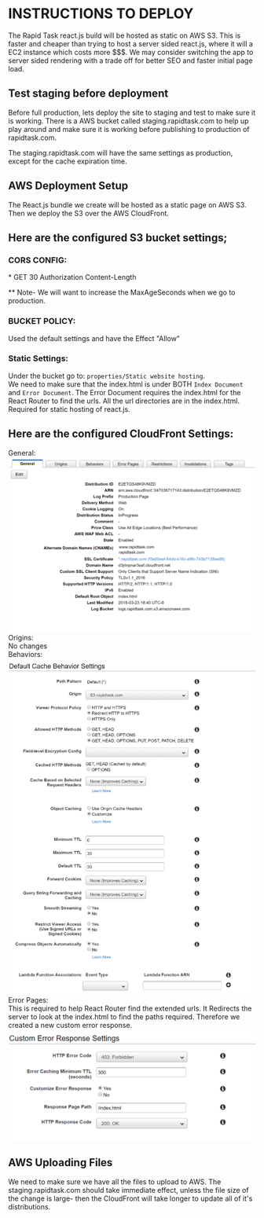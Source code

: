 INSTRUCTIONS TO DEPLOY
======================

The Rapid Task react.js build will be hosted as static on AWS S3. This is faster and cheaper than trying to host a server
sided react.js, where it will a EC2 instance which costs more $$$. We may consider switching the app to server sided rendering
with a trade off for better SEO and faster initial page load.  

Test staging before deployment  
------------------------------
Before full production, lets deploy the site to staging and test to make sure it is working. There is a AWS bucket called
staging.rapidtask.com to help up play around and make sure it is working before publishing to production of rapidtask.com.

The staging.rapidtask.com will have the same settings as production, except for the cache expiration time.


AWS Deployment Setup  
--------------------
The React.js bundle we create will be hosted as a static page on AWS S3. Then we deploy the S3 over the AWS CloudFront.  

## Here are the configured S3 bucket settings;

### CORS CONFIG:  
<?xml version="1.0" encoding="UTF-8"?>
<CORSConfiguration xmlns="http://s3.amazonaws.com/doc/2006-03-01/">
<CORSRule>
    <AllowedOrigin>*</AllowedOrigin>
    <AllowedMethod>GET</AllowedMethod> 
    <MaxAgeSeconds>30</MaxAgeSeconds>
    <AllowedHeader>Authorization</AllowedHeader>
    <AllowedHeader>Content-Length</AllowedHeader>
</CORSRule>
</CORSConfiguration>

** Note- We will want to increase the MaxAgeSeconds when we go to production.

### BUCKET POLICY:  
Used the default settings and have the Effect "Allow"

### Static Settings:  
Under the bucket go to: `properties/Static website hosting`.  
We need to make sure that the index.html is under BOTH `Index Document` and `Error Document`. The Error Document requires
the index.html for the React Router to find the urls. All the url directories are in the index.html. Required for static
hosting of react.js.


## Here are the configured CloudFront Settings:  

General:  
![CloudFront General Settings](docs/images/CloudFront-General-Settings.png)
Origins:  
No changes  
Behaviors:  
![CloudFront General Settings](docs/images/CloudFront-Default-Cache-Behavior-Settings.png)  
Error Pages:  
This is required to help React Router find the extended urls. It Redirects the server to look at the index.html to find
the paths required. Therefore we created a new custom error response.  
![CloudFront General Settings](docs/images/CloudFront-Custom-Error-Response-Settings.png)  

AWS Uploading Files  
-------------------

We need to make sure we have all the files to upload to AWS. The staging.rapidtask.com should take immediate effect, unless
the file size of the change is large- then the CloudFront will take longer to update all of it's distributions.

